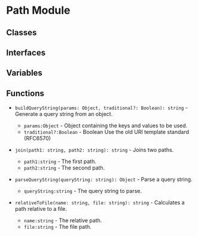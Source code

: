 # Path Module

## Classes


## Interfaces


## Variables


## Functions


* `buildQueryString(params: Object, traditional?: Boolean): string` - Generate a query string from an object.
  * `params:Object` - Object containing the keys and values to be used.
  * `traditional?:Boolean` - Boolean Use the old URI template standard (RFC6570)


* `join(path1: string, path2: string): string` - Joins two paths.
  * `path1:string` - The first path.
  * `path2:string` - The second path.


* `parseQueryString(queryString: string): Object` - Parse a query string.
  * `queryString:string` - The query string to parse.


* `relativeToFile(name: string, file: string): string` - Calculates a path relative to a file.
  * `name:string` - The relative path.
  * `file:string` - The file path.

